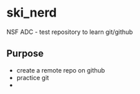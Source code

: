 # ski_nerd
NSF ADC - test repository to learn git/github


## Purpose

- create a remote repo on github
- practice git
- 
